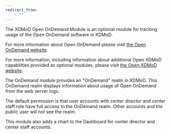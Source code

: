 ```yaml
---
redirect_from:
    - ""
---
```

The XDMoD Open OnDemand Module is an optional module for
tracking usage of the Open OnDemand software in XDMoD.

For more information about Open OnDemand please visit
[the Open OnDemand website](https://openondemand.org/).

For more information, including information about additional Open XDMoD
capabilities provided as optional modules, please visit
[the Open XDMoD website](https://open.xdmod.org).

The OnDemand module provides an "OnDemand" realm in XDMoD.
This OnDemand realm displays information about usage of Open OnDemand
from the web server logs.

The default permission is that user accounts with center director and center
staff role have full access to the OnDemand realm. Other accounts and the
public user will not see the realm.

This module also adds a chart to the Dashboard for center director and center
staff accounts.
